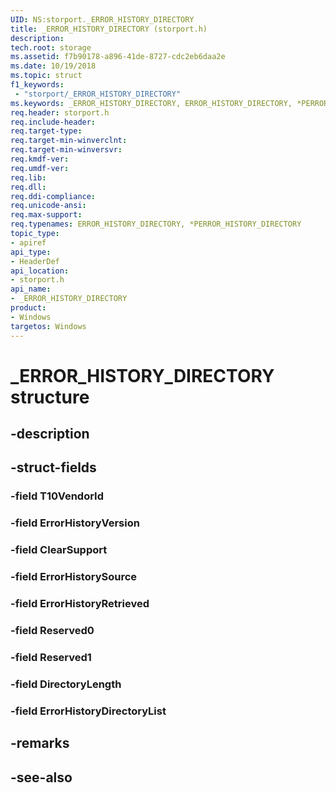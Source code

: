 ```yaml
---
UID: NS:storport._ERROR_HISTORY_DIRECTORY
title: _ERROR_HISTORY_DIRECTORY (storport.h)
description: 
tech.root: storage
ms.assetid: f7b90178-a896-41de-8727-cdc2eb6daa2e
ms.date: 10/19/2018
ms.topic: struct
f1_keywords:
 - "storport/_ERROR_HISTORY_DIRECTORY"
ms.keywords: _ERROR_HISTORY_DIRECTORY, ERROR_HISTORY_DIRECTORY, *PERROR_HISTORY_DIRECTORY, 
req.header: storport.h
req.include-header:
req.target-type:
req.target-min-winverclnt:
req.target-min-winversvr:
req.kmdf-ver:
req.umdf-ver:
req.lib:
req.dll:
req.ddi-compliance:
req.unicode-ansi:
req.max-support:
req.typenames: ERROR_HISTORY_DIRECTORY, *PERROR_HISTORY_DIRECTORY
topic_type: 
- apiref
api_type: 
- HeaderDef
api_location: 
- storport.h
api_name: 
- _ERROR_HISTORY_DIRECTORY
product:
- Windows
targetos: Windows
---
```


# _ERROR_HISTORY_DIRECTORY structure

## -description


## -struct-fields

### -field T10VendorId
 
### -field ErrorHistoryVersion
 
### -field ClearSupport
 
### -field ErrorHistorySource
 
### -field ErrorHistoryRetrieved
 
### -field Reserved0
 
### -field Reserved1
 
### -field DirectoryLength
 
### -field ErrorHistoryDirectoryList
 

## -remarks

## -see-also
